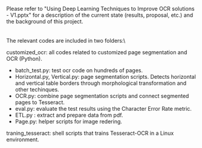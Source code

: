 Please refer to "Using Deep Learning Techniques to Improve OCR solutions - V1.pptx" for a description of the current state (results, proposal, etc.) and the background of this project.\
\
\
The relevant codes are included in two folders:\

customized_ocr: all codes related to customized page segmentation and OCR (Python). 
* batch_test.py: test ocr code on hundreds of pages.
* Horizontal.py, Vertical.py: page segmentation scripts. Detects horizontal and vertical table borders through morphological transformation and other techinques. 
* OCR.py: combine page segmentation scripts and connect segmented pages to Tesseract. 
* eval.py: evaluate the test results using the Character Error Rate metric.
* ETL.py : extract and prepare data from pdf. 
* Page.py: helper scripts for image redering. 

traning_tesseract: shell scripts that trains Tesseract-OCR in a Linux environment. 

